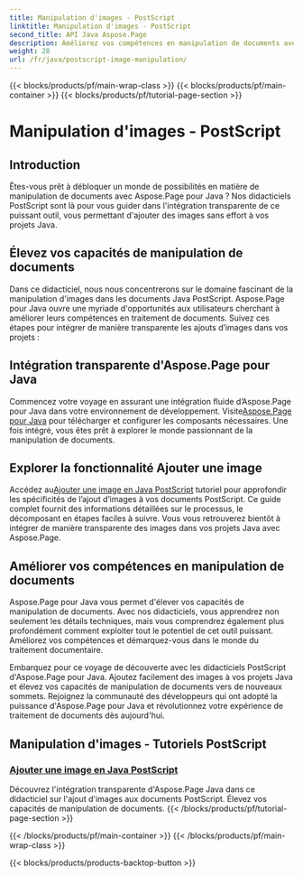 ```yaml
---
title: Manipulation d'images - PostScript
linktitle: Manipulation d'images - PostScript
second_title: API Java Aspose.Page
description: Améliorez vos compétences en manipulation de documents avec Aspose.Page pour Java. Plongez dans nos didacticiels PostScript, apprenez à ajouter des images en Java et améliorez les capacités de vos documents.
weight: 28
url: /fr/java/postscript-image-manipulation/
---
```


{{< blocks/products/pf/main-wrap-class >}}
{{< blocks/products/pf/main-container >}}
{{< blocks/products/pf/tutorial-page-section >}}

# Manipulation d'images - PostScript


## Introduction

Êtes-vous prêt à débloquer un monde de possibilités en matière de manipulation de documents avec Aspose.Page pour Java ? Nos didacticiels PostScript sont là pour vous guider dans l'intégration transparente de ce puissant outil, vous permettant d'ajouter des images sans effort à vos projets Java.

## Élevez vos capacités de manipulation de documents

Dans ce didacticiel, nous nous concentrerons sur le domaine fascinant de la manipulation d'images dans les documents Java PostScript. Aspose.Page pour Java ouvre une myriade d'opportunités aux utilisateurs cherchant à améliorer leurs compétences en traitement de documents. Suivez ces étapes pour intégrer de manière transparente les ajouts d’images dans vos projets :

## Intégration transparente d'Aspose.Page pour Java

 Commencez votre voyage en assurant une intégration fluide d’Aspose.Page pour Java dans votre environnement de développement. Visite[Aspose.Page pour Java](https://products.aspose.com/page/java) pour télécharger et configurer les composants nécessaires. Une fois intégré, vous êtes prêt à explorer le monde passionnant de la manipulation de documents.

## Explorer la fonctionnalité Ajouter une image

 Accédez au[Ajouter une image en Java PostScript](./add-image/) tutoriel pour approfondir les spécificités de l’ajout d’images à vos documents PostScript. Ce guide complet fournit des informations détaillées sur le processus, le décomposant en étapes faciles à suivre. Vous vous retrouverez bientôt à intégrer de manière transparente des images dans vos projets Java avec Aspose.Page.

## Améliorer vos compétences en manipulation de documents

Aspose.Page pour Java vous permet d'élever vos capacités de manipulation de documents. Avec nos didacticiels, vous apprendrez non seulement les détails techniques, mais vous comprendrez également plus profondément comment exploiter tout le potentiel de cet outil puissant. Améliorez vos compétences et démarquez-vous dans le monde du traitement documentaire.

Embarquez pour ce voyage de découverte avec les didacticiels PostScript d'Aspose.Page pour Java. Ajoutez facilement des images à vos projets Java et élevez vos capacités de manipulation de documents vers de nouveaux sommets. Rejoignez la communauté des développeurs qui ont adopté la puissance d'Aspose.Page pour Java et révolutionnez votre expérience de traitement de documents dès aujourd'hui.
## Manipulation d'images - Tutoriels PostScript
### [Ajouter une image en Java PostScript](./add-image/)
Découvrez l'intégration transparente d'Aspose.Page Java dans ce didacticiel sur l'ajout d'images aux documents PostScript. Élevez vos capacités de manipulation de documents.
{{< /blocks/products/pf/tutorial-page-section >}}

{{< /blocks/products/pf/main-container >}}
{{< /blocks/products/pf/main-wrap-class >}}

{{< blocks/products/products-backtop-button >}}
